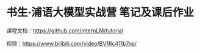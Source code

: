 #  书生·浦语大模型实战营 笔记及课后作业
课程文档：https://github.com/internLM/tutorial

视频：https://www.bilibili.com/video/BV1Rc411b7ns/
